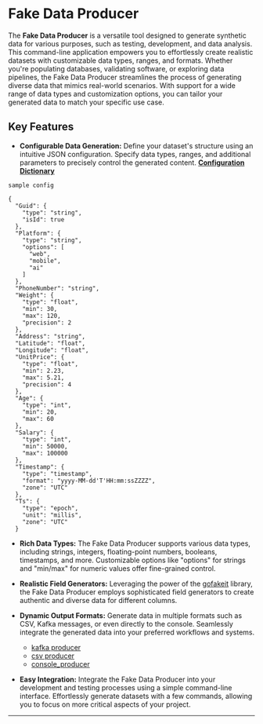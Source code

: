 # Fake Data Producer

The **Fake Data Producer** is a versatile tool designed to generate synthetic data for various purposes, such as
testing, development, and data analysis. This command-line application empowers you to effortlessly create realistic
datasets with customizable data types, ranges, and formats. Whether you're populating databases, validating software, or
exploring data pipelines, the Fake Data Producer streamlines the process of generating diverse data that mimics
real-world scenarios. With support for a wide range of data types and customization options, you can tailor your
generated data to match your specific use case.

## Key Features

- **Configurable Data Generation:** Define your dataset's structure using an intuitive JSON configuration. Specify data
  types, ranges, and additional parameters to precisely control the generated content. **[Configuration Dictionary](conf/readme.md)**

```shell
sample config

{
  "Guid": {
    "type": "string",
    "isId": true
  },
  "Platform": {
    "type": "string",
    "options": [
      "web",
      "mobile",
      "ai"
    ]
  },
  "PhoneNumber": "string",
  "Weight": {
    "type": "float",
    "min": 30,
    "max": 120,
    "precision": 2
  },
  "Address": "string",
  "Latitude": "float",
  "Longitude": "float",
  "UnitPrice": {
    "type": "float",
    "min": 2.23,
    "max": 5.21,
    "precision": 4
  },
  "Age": {
    "type": "int",
    "min": 20,
    "max": 60
  },
  "Salary": {
    "type": "int",
    "min": 50000,
    "max": 100000
  },
  "Timestamp": {
    "type": "timestamp",
    "format": "yyyy-MM-dd'T'HH:mm:ssZZZZ",
    "zone": "UTC"
  },
  "Ts": {
    "type": "epoch",
    "unit": "millis",
    "zone": "UTC"
  }
```
- **Rich Data Types:** The Fake Data Producer supports various data types, including strings, integers, floating-point numbers, booleans, timestamps, and more. Customizable options like "options" for strings and "min/max" for numeric values offer fine-grained control.

- **Realistic Field Generators:** Leveraging the power of the [gofakeit](https://github.com/brianvoe/gofakeit) library, the Fake Data Producer employs sophisticated field generators to create authentic and diverse data for different columns.

- **Dynamic Output Formats:** Generate data in multiple formats such as CSV, Kafka messages, or even directly to the console. Seamlessly integrate the generated data into your preferred workflows and systems.

  - [kafka producer](cmd/kafka/readme.md)
  - [csv producer](cmd/csv/readme.md)
  - [console_producer](cmd/console/readme.md)

- **Easy Integration:** Integrate the Fake Data Producer into your development and testing processes using a simple command-line interface. Effortlessly generate datasets with a few commands, allowing you to focus on more critical aspects of your project.
___